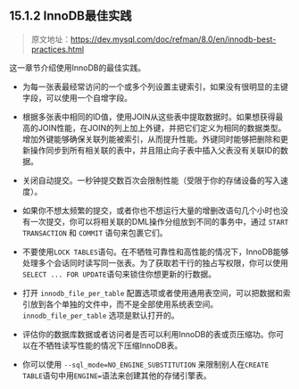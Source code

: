 ## 15.1.2 InnoDB最佳实践

> 原文地址：https://dev.mysql.com/doc/refman/8.0/en/innodb-best-practices.html

这一章节介绍使用InnoDB的最佳实践。

- 为每一张表最经常访问的一个或多个列设置主键索引，如果没有很明显的主键字段，可以使用一个自增字段。

- 根据多张表中相同的ID值，使用JOIN从这些表中提取数据时。如果想获得最高的JOIN性能，在JOIN的列上加上外键，并把它们定义为相同的数据类型。增加外键能够确保关联列能被索引，从而提升性能。外键同时能够把删除和更新操作同步到所有相关联的表中，并且阻止向子表中插入父表没有关联ID的数据。

- 关闭自动提交。一秒钟提交数百次会限制性能（受限于你的存储设备的写入速度）。

- 如果你不想太频繁的提交，或者你也不想运行大量的增删改语句几个小时也没有一次提交，你可以将相关联的DML操作分组放到不同的事务中，通过 `START TRANSACTION` 和 `COMMIT` 语句来包裹它们。

- 不要使用`LOCK TABLES`语句。在不牺牲可靠性和高性能的情况下，InnoDB能够处理多个会话同时读写同一张表。为了获取若干行的独占写权限，你可以使用`SELECT ... FOR UPDATE`语句来锁住你想更新的行数据。

- 打开 `innodb_file_per_table` 配置选项或者使用通用表空间，可以把数据和索引放到各个单独的文件中，而不是全部使用系统表空间。
`innodb_file_per_table` 选项是默认打开的。

- 评估你的数据库数据或者访问者是否可以利用InnoDB的表或页压缩功。你可以在不牺牲读写性能的情况下压缩InnoDB表。

- 你可以使用 `--sql_mode=NO_ENGINE_SUBSTITUTION` 来限制别人在`CREATE TABLE`语句中用`ENGINE=`语法来创建其他的存储引擎表。
